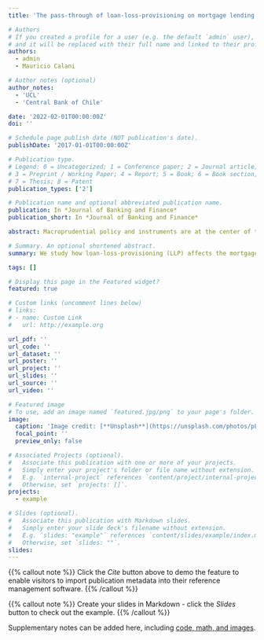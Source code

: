 ```yaml
---
title: 'The pass-through of loan-loss-provisioning on mortgage lending: Evidence from a regulatory change'

# Authors
# If you created a profile for a user (e.g. the default `admin` user), write the username (folder name) here
# and it will be replaced with their full name and linked to their profile.
authors:
  - admin
  - Mauricio Calani

# Author notes (optional)
author_notes:
  - 'UCL'
  - 'Central Bank of Chile'

date: '2022-02-01T00:00:00Z'
doi: ''

# Schedule page publish date (NOT publication's date).
publishDate: '2017-01-01T00:00:00Z'

# Publication type.
# Legend: 0 = Uncategorized; 1 = Conference paper; 2 = Journal article;
# 3 = Preprint / Working Paper; 4 = Report; 5 = Book; 6 = Book section;
# 7 = Thesis; 8 = Patent
publication_types: ['2']

# Publication name and optional abbreviated publication name.
publication: In *Journal of Banking and Finance*
publication_short: In *Journal of Banking and Finance*

abstract: Macroprudential policy and instruments are at the center of the discussion when (re)thinking about banking regulation. In particular, sectoral macroprudential devices have gained momentum to curb specific credit markets. However, there is scarce evidence on how, and by how much, these policies affect the credit markets they are intended to target. In this paper, we analyze one such regulation. We study how loan-loss-provisioning (LLP) affects the mortgage lending market. We do so by leveraging a policy change in Chile, that raised provisions, coupled with rich administrative data for the census of all real estate transactions, interest rates on mortgage loans, and bank balance sheet data. We find that the LLP regulation lowered the loan-to-value (LTV) ratio of granted loans by 2.8% and 9.8% for the mean and median borrowers, respectively. Banks with weaker balance sheets showed more extensive adjustments. We also find that the pass-through of higher expected provisioning cost to lending rates was quantitatively very small, reaching an upper bound of 0.2% at most. We argue that this evidence supports the notion that under imperfect information, banks do not compete only in terms of interest rates, but also in lending standards, and this latter channel can dominate the former.

# Summary. An optional shortened abstract.
summary: We study how loan-loss-provisioning (LLP) affects the mortgage lending market.

tags: []

# Display this page in the Featured widget?
featured: true

# Custom links (uncomment lines below)
# links:
# - name: Custom Link
#   url: http://example.org

url_pdf: ''
url_code: ''
url_dataset: ''
url_poster: ''
url_project: ''
url_slides: ''
url_source: ''
url_video: ''

# Featured image
# To use, add an image named `featured.jpg/png` to your page's folder.
image:
  caption: 'Image credit: [**Unsplash**](https://unsplash.com/photos/pLCdAaMFLTE)'
  focal_point: ''
  preview_only: false

# Associated Projects (optional).
#   Associate this publication with one or more of your projects.
#   Simply enter your project's folder or file name without extension.
#   E.g. `internal-project` references `content/project/internal-project/index.md`.
#   Otherwise, set `projects: []`.
projects:
  - example

# Slides (optional).
#   Associate this publication with Markdown slides.
#   Simply enter your slide deck's filename without extension.
#   E.g. `slides: "example"` references `content/slides/example/index.md`.
#   Otherwise, set `slides: ""`.
slides:
---
```


{{% callout note %}}
Click the _Cite_ button above to demo the feature to enable visitors to import publication metadata into their reference management software.
{{% /callout %}}

{{% callout note %}}
Create your slides in Markdown - click the _Slides_ button to check out the example.
{{% /callout %}}

Supplementary notes can be added here, including [code, math, and images](https://wowchemy.com/docs/writing-markdown-latex/).
